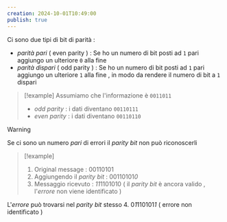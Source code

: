 ```yaml
---
creation: 2024-10-01T10:49:00
publish: true
---
```

Ci sono due tipi di bit di parità :
+ *parità pari* ( even parity ) : Se ho un numero di bit posti ad `1` pari aggiungo un ulteriore `0` alla fine 
 + *parità dispari* ( odd parity ) : Se ho un numero di bit posti ad `1` pari aggiungo un ulteriore `1` alla fine , in modo da rendere il numero di bit a `1` dispari

>[!example] 
>Assumiamo che l'informazione è `0011011`
>+ *odd parity* : i dati diventano `00110111`
>+ *even parity* : i dati diventano `00110110` 

>[!warning] 
>Se ci sono un numero *pari* di errori il *parity bit* non può riconoscerli 
>>[!example] 
>>1. Original message : 00110101
>>2. Aggiungendo il *parity bit* : 00110101*0*
>>3. Messaggio ricevuto : *11*1101010 ( il *parity bit* è ancora valido , l'*errore* non viene identificato )
>
>L'*errore* può trovarsi nel *parity bit* stesso
>4. 0*1*110101*1* ( errore non identificato )

